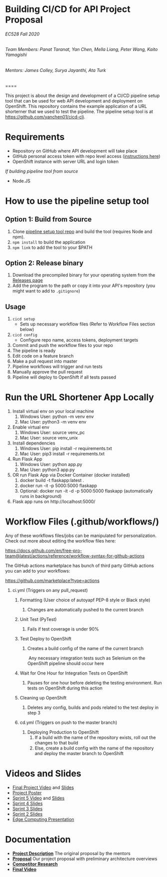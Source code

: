 # **Building CI/CD for API Project Proposal**

###### EC528 Fall 2020

###### Team Members: Panat Taranat, Yan Chen, Mella Liang, Peter Wang, Kaito Yamagishi
###### Mentors: James Colley, Surya Jayanthi, Ata Turk


====

This project is about the design and development of a CI/CD pipeline setup tool that can be used for web API development and deployment on OpenShift. This repository contains the example application of a URL shorterner that we used to test the pipeline. The pipeline setup tool is at https://github.com/yanchen01/cicd-cli.

# Requirements

* Repository on GitHub where API development will take place
* GitHub personal access token with repo level access ([instructions here](https://docs.github.com/en/free-pro-team@latest/github/authenticating-to-github/creating-a-personal-access-token))
* OpenShift instance with server URL and login token

*If building pipeline tool from source*

* Node.JS

# How to use the pipeline setup tool 

## Option 1: Build from Source

1. Clone [pipeline setup tool repo](https://github.com/yanchen01/cicd-cli) and build the tool (requires Node and npm).
2. `npm install` to build the application
3. `npm link` to add the tool to your $PATH

## Option 2: Release binary

1. Download the precompiled binary for your operating system from the [Releases page](https://github.com/yanchen01/cicd-cli/releases)
2. Add the program to the path or copy it into your API's repository (you might want to add to `.gitignore`)

## Usage

1. `cicd setup`
	* Sets up necessary workflow files (Refer to Workflow Files section below)
2. `cicd config`
	* Configure repo name, access tokens, deployment targets
3. Commit and push the workflow files to your repo
4. The pipeline is ready
5. Edit code on a feature branch
6. Make a pull request into master
7. Pipeline workflows will trigger and run tests
8. Manually approve the pull request
9. Pipeline will deploy to OpenShift if all tests passed

# Run the URL Shortener App Locally

1. Install virtual env on your local machine
    1. Windows User: python -m venv env
    2. Mac User: python3 -m venv env
2. Enable virtual env
    1. Windows User: source venv_pc
    2. Mac User: source venv_unix
3. Install dependencies
    1. Windows User: pip install -r requirements.txt
    2. Mac User: pip3 install -r requirements.txt
4. Run Flask App
    1. Windows User: python app.py
    2. Mac User: python3 app.py
5. OR run Flask App via Docker Container (docker installed)
    1. docker build -t flaskapp:latest .
    2. docker run -it -p 5000:5000 flaskapp
    3. Optional: docker run -it -d -p 5000:5000 flaskapp (automatically runs in background)
6.  Flask app runs on http://localhost:5000/

# Workflow Files (.github/workflows/)

Any of these workflows files/jobs can be manipulated for personalization. Check out more about editing the workflow files here:

https://docs.github.com/en/free-pro-team@latest/actions/reference/workflow-syntax-for-github-actions

The GitHub actions marketplace has bunch of third party GitHub actions you can add to your workflows:

https://github.com/marketplace?type=actions



1. ci.yml (Triggers on any pull_request)

   1. Formatting (User choice of autoyapf PEP-8 style or Black style)
      1. Changes are automatically pushed to the current branch

   2. Unit Test (PyTest)
      1. Fails if test coverage is under 90%

   3. Test Deploy to OpenShift
      1. Creates a build config of the name of the current branch

         ​	Any necessary integration tests such as Selenium on the OpenShift pipeline should occur here

   4. Wait for One Hour for Integration Tests on OpenShift
      1. Pauses for one hour before deleting the testing environment. Run tests on OpenShift during this action

   4. Cleaning up OpenShift
      1. Deletes any config, builds and pods related to the test deploy in step 3


   2. cd.yml (Triggers on push to the master branch)

      1. Deploying Production to OpenShift
         1. If a build with the name of the repository exists, roll out the changes to that build
         2. Else, create a build config with the name of the repository and deploy the master branch to OpenShift

# Videos and Slides

* [Final Project Video](https://drive.google.com/file/d/156mp9SgMFp6GuxUjJB9t4ZjiQ9Me95_x/view?usp=sharing) and [Slides](https://docs.google.com/presentation/d/10TDFWE4x0daBH89_soXN2L1T9xW4o7x9zHawPGI-0jg/edit?usp=sharing)
* [Project Poster](https://docs.google.com/presentation/d/1I2vLbIJFdigatx3YsvwHhidczOAy0O72gUNoas7e8LE/edit?usp=sharing)
* [Sprint 5 Video](https://drive.google.com/file/d/1b5u_TCzTKjQPCLFwBsIUrurld_uDhqV0/view?usp=sharing) and [Slides](https://docs.google.com/presentation/d/1W0ZxpGOTdOr8Iw1tBM92GzvbQd87qZupM1jeMjfjScg/edit?usp=sharing)
* [Sprint 4 Slides](https://docs.google.com/presentation/d/1DTBL3iiL89ZFYMjmdpY9vEH-vXr6Yf1MTqE4xwlGMd0/edit?usp=sharing)
* [Sprint 3 Slides](https://docs.google.com/presentation/d/1EOoE3-8W3tEjHZigkjZXEqBkYvAc8JTZLaWJyUksesQ/edit?usp=sharing)
* [Sprint 2 Slides](https://docs.google.com/presentation/d/1JLhh-rAteCQgUn7dJXz_MAQW1wK7uLARXMfLAjHoWUE/edit?usp=sharing)
* [Edge Computing Presentation](https://docs.google.com/presentation/d/1gHzR5pzkT7up5B-OAuBLnUcTEA74QiI7eBkth8NwtjU/edit?usp=sharing)

# Documentation

* **[Project Description](/Documents/project_description.md)** The original proposal by the mentors
* **[Proposal](/Documents/proposal.md)** Our project proposal with preliminary architecture overviews
* **[Competitor Research](/Documents/research.md)**
* **[Final Video](https://www.youtube.com/watch?v=Lxj5ubTTJZQ)**
